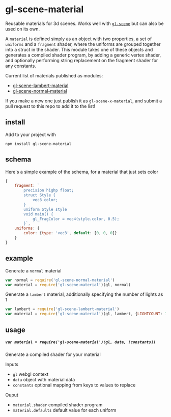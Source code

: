 # gl-scene-material

Reusable materials for 3d scenes. Works well with [`gl-scene`](https://github.com/freeman-lab/gl-scene) but can also be used on its own.

A `material` is defined simply as an object with two properties, a set of `uniforms` and a `fragment` shader, where the uniforms are grouped together into a struct in the shader. This module takes one of these objects and generates a compiled shader program, by adding a generic vertex shader, and optionally performing string replacement on the fragment shader for any constants.

Current list of materials published as modules:
- [gl-scene-lambert-material](https://github.com/freeman-lab/gl-scene-lambert-material)
- [gl-scene-normal-material](https://github.com/freeman-lab/gl-scene-normal-material)

If you make a new one just publish it as `gl-scene-x-material`, and submit a pull request to this repo to add it to the list!

## install

Add to your project with
```
npm install gl-scene-material
```

## schema

Here's a simple example of the schema, for a material that just sets color

```javascript
{
	fragment: `
		precision highp float;
		struct Style {
			vec3 color;
		}
		uniform Style style
		void main() {
	  		gl_FragColor = vec4(style.color, 0.5);
		}`,
	uniforms: {
		color: {type: 'vec3', default: [0, 0, 0]}
	}
}
```

## example 

Generate a `normal` material 

```javascript
var normal = require('gl-scene-normal-material')
var material = require('gl-scene-material')(gl, normal)
```

Generate a `lambert` material, additionally specifying the number of lights as 1

```javascript
var lambert = require('gl-scene-lambert-material')
var material = require('gl-scene-material')(gl, lambert, {LIGHTCOUNT: 1})
```

## usage

##### `var material = require('gl-scene-material')(gl, data, [constants])`

Generate a compiled shader for your material 

Inputs
- `gl` webgl context
- `data` object with material data
- `constants` optional mapping from keys to values to replace

Ouput
- `material.shader` compiled shader program
- `material.defaults` default value for each uniform